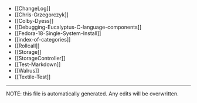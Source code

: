 * [[ChangeLog]]
* [[Chris-Grzegorczyk]]
* [[Colby-Dyess]]
* [[Debugging-Eucalyptus-C-language-components]]
* [[Fedora-18-Single-System-Install]]
* [[index-of-categories]]
* [[Rollcall]]
* [[Storage]]
* [[StorageController]]
* [[Test-Markdown]]
* [[Walrus]]
* [[Textile-Test]]


*****
NOTE: this file is automatically generated. Any edits will be overwritten.

